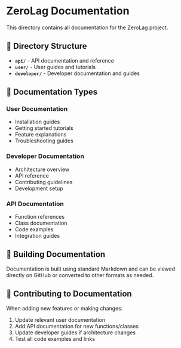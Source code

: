 # ZeroLag Documentation

This directory contains all documentation for the ZeroLag project.

## 📁 Directory Structure

- **`api/`** - API documentation and reference
- **`user/`** - User guides and tutorials
- **`developer/`** - Developer documentation and guides

## 📖 Documentation Types

### User Documentation
- Installation guides
- Getting started tutorials
- Feature explanations
- Troubleshooting guides

### Developer Documentation
- Architecture overview
- API reference
- Contributing guidelines
- Development setup

### API Documentation
- Function references
- Class documentation
- Code examples
- Integration guides

## 🔧 Building Documentation

Documentation is built using standard Markdown and can be viewed directly on GitHub or converted to other formats as needed.

## 📝 Contributing to Documentation

When adding new features or making changes:
1. Update relevant user documentation
2. Add API documentation for new functions/classes
3. Update developer guides if architecture changes
4. Test all code examples and links
